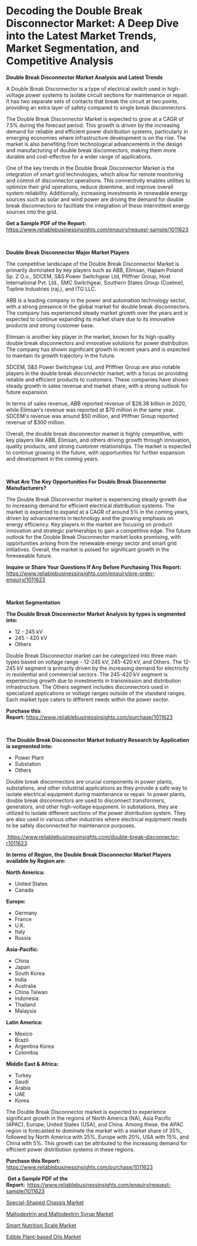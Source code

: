 <p><h1>Decoding the Double Break Disconnector Market: A Deep Dive into the Latest Market Trends, Market Segmentation, and Competitive Analysis</h1></p><p><strong>Double Break Disconnector Market Analysis and Latest Trends</strong></p>
<p><p>A Double Break Disconnector is a type of electrical switch used in high-voltage power systems to isolate circuit sections for maintenance or repair. It has two separate sets of contacts that break the circuit at two points, providing an extra layer of safety compared to single break disconnectors.</p><p>The Double Break Disconnector Market is expected to grow at a CAGR of 7.5% during the forecast period. This growth is driven by the increasing demand for reliable and efficient power distribution systems, particularly in emerging economies where infrastructure development is on the rise. The market is also benefiting from technological advancements in the design and manufacturing of double break disconnectors, making them more durable and cost-effective for a wider range of applications.</p><p>One of the key trends in the Double Break Disconnector Market is the integration of smart grid technologies, which allow for remote monitoring and control of disconnector operations. This connectivity enables utilities to optimize their grid operations, reduce downtime, and improve overall system reliability. Additionally, increasing investments in renewable energy sources such as solar and wind power are driving the demand for double break disconnectors to facilitate the integration of these intermittent energy sources into the grid.</p></p>
<p><strong>Get a Sample PDF of the Report:&nbsp;</strong> <a href="https://www.reliablebusinessinsights.com/enquiry/request-sample/1011623">https://www.reliablebusinessinsights.com/enquiry/request-sample/1011623</a></p>
<p>&nbsp;</p>
<p><strong>Double Break Disconnector Major Market Players</strong></p>
<p><p>The competitive landscape of the Double Break Disconnector Market is primarily dominated by key players such as ABB, Elimsan, Hapam Poland Sp. Z O.o., SDCEM, S&S Power Switchgear Ltd, Pfiffner Group, Host International Pvt. Ltd., SMC Switchgear, Southern States Group (Coelme), Topline Industries (raj.), and ITG LLC.</p><p>ABB is a leading company in the power and automation technology sector, with a strong presence in the global market for double break disconnectors. The company has experienced steady market growth over the years and is expected to continue expanding its market share due to its innovative products and strong customer base.</p><p>Elimsan is another key player in the market, known for its high-quality double break disconnectors and innovative solutions for power distribution. The company has shown significant growth in recent years and is expected to maintain its growth trajectory in the future.</p><p>SDCEM, S&S Power Switchgear Ltd, and Pfiffner Group are also notable players in the double break disconnector market, with a focus on providing reliable and efficient products to customers. These companies have shown steady growth in sales revenue and market share, with a strong outlook for future expansion.</p><p>In terms of sales revenue, ABB reported revenue of $28.38 billion in 2020, while Elimsan's revenue was reported at $70 million in the same year. SDCEM's revenue was around $50 million, and Pfiffner Group reported revenue of $300 million.</p><p>Overall, the double break disconnector market is highly competitive, with key players like ABB, Elimsan, and others driving growth through innovation, quality products, and strong customer relationships. The market is expected to continue growing in the future, with opportunities for further expansion and development in the coming years.</p></p>
<p>&nbsp;</p>
<p><strong>What Are The Key Opportunities For Double Break Disconnector Manufacturers?</strong></p>
<p><p>The Double Break Disconnector market is experiencing steady growth due to increasing demand for efficient electrical distribution systems. The market is expected to expand at a CAGR of around 5% in the coming years, driven by advancements in technology and the growing emphasis on energy efficiency. Key players in the market are focusing on product innovation and strategic partnerships to gain a competitive edge. The future outlook for the Double Break Disconnector market looks promising, with opportunities arising from the renewable energy sector and smart grid initiatives. Overall, the market is poised for significant growth in the foreseeable future.</p></p>
<p><strong>Inquire or Share Your Questions If Any Before Purchasing This Report:</strong> <a href="https://www.reliablebusinessinsights.com/enquiry/pre-order-enquiry/1011623">https://www.reliablebusinessinsights.com/enquiry/pre-order-enquiry/1011623</a></p>
<p>&nbsp;</p>
<p><strong>Market Segmentation</strong></p>
<p><strong>The Double Break Disconnector Market Analysis by types is segmented into:</strong></p>
<p><ul><li>12 - 245 kV</li><li>245 - 420 kV</li><li>Others</li></ul></p>
<p><p>Double Break Disconnector market can be categorized into three main types based on voltage range - 12-245 kV, 245-420 kV, and Others. The 12-245 kV segment is primarily driven by the increasing demand for electricity in residential and commercial sectors. The 245-420 kV segment is experiencing growth due to investments in transmission and distribution infrastructure. The Others segment includes disconnectors used in specialized applications or voltage ranges outside of the standard ranges. Each market type caters to different needs within the power sector.</p></p>
<p><strong>Purchase this Report:&nbsp;</strong><a href="https://www.reliablebusinessinsights.com/purchase/1011623">https://www.reliablebusinessinsights.com/purchase/1011623</a></p>
<p>&nbsp;</p>
<p><strong>The Double Break Disconnector Market Industry Research by Application is segmented into:</strong></p>
<p><ul><li>Power Plant</li><li>Substation</li><li>Others</li></ul></p>
<p><p>Double break disconnectors are crucial components in power plants, substations, and other industrial applications as they provide a safe way to isolate electrical equipment during maintenance or repair. In power plants, double break disconnectors are used to disconnect transformers, generators, and other high-voltage equipment. In substations, they are utilized to isolate different sections of the power distribution system. They are also used in various other industries where electrical equipment needs to be safely disconnected for maintenance purposes.</p></p>
<p><a href="https://www.reliablebusinessinsights.com/double-break-disconnector-r1011623">&nbsp;https://www.reliablebusinessinsights.com/double-break-disconnector-r1011623</a></p>
<p><strong>In terms of Region, the Double Break Disconnector Market Players available by Region are:</strong></p>
<p>
    <p> <strong> North America: </strong>
        <ul>
            <li>United States</li>
            <li>Canada</li>
        </ul>
        </p> 
    <p> <strong> Europe: </strong>
        <ul>
            <li>Germany</li>
            <li>France</li>
            <li>U.K.</li>
            <li>Italy</li>
            <li>Russia</li>
        </ul>
        </p> 
    <p> <strong> Asia-Pacific: </strong>
        <ul>
            <li>China</li>
            <li>Japan</li>
            <li>South Korea</li>
            <li>India</li>
            <li>Australia</li>
            <li>China Taiwan</li>
            <li>Indonesia</li>
            <li>Thailand</li>
            <li>Malaysia</li>
        </ul>
        </p> 
    <p> <strong> Latin America: </strong>
        <ul>
            <li>Mexico</li>
            <li>Brazil</li>
            <li>Argentina Korea</li>
            <li>Colombia</li>
        </ul>
        </p> 
    <p> <strong> Middle East & Africa: </strong>
        <ul>
            <li>Turkey</li>
            <li>Saudi</li>
            <li>Arabia</li>
            <li>UAE</li>
            <li>Korea</li>
        </ul>
    </p>
    </p>
<p><p>The Double Break Disconnector market is expected to experience significant growth in the regions of North America (NA), Asia Pacific (APAC), Europe, United States (USA), and China. Among these, the APAC region is forecasted to dominate the market with a market share of 35%, followed by North America with 25%, Europe with 20%, USA with 15%, and China with 5%. This growth can be attributed to the increasing demand for efficient power distribution systems in these regions.</p></p>
<p><strong>Purchase this Report: </strong><a href="https://www.reliablebusinessinsights.com/purchase/1011623">https://www.reliablebusinessinsights.com/purchase/1011623</a></p>
<p>&nbsp;<strong>Get a Sample PDF of the Report:&nbsp;&nbsp;</strong><a href="https://www.reliablebusinessinsights.com/enquiry/request-sample/1011623">https://www.reliablebusinessinsights.com/enquiry/request-sample/1011623</a></p>
<p><strong></strong></p>
<p><p><a href="https://medium.com/@bernadette.james576/global-special-shaped-chassis-market-is-projected-to-grow-at-a-cagr-of-8-2-dd51fcff0646">Special-Shaped Chassis Market</a></p><p><a href="https://github.com/polesdua1/Market-Research-Report-List-1/blob/main/maltodextrin-and-maltodextrin-syrup-market.md">Maltodextrin and Maltodextrin Syrup Market</a></p><p><a href="https://medium.com/@stephen.russell7684/smart-nutrition-scale-market-overview-global-market-trends-and-future-prospects-from-2024-to-2031-5b1897491da1">Smart Nutrition Scale Market</a></p><p><a href="https://github.com/fernandomillshz/Market-Research-Report-List-1/blob/main/edible-plant-based-oils-market.md">Edible Plant-based Oils Market</a></p></p>